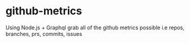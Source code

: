 # github-metrics
Using Node.js + Graphql grab all of the github metrics possible i.e repos, branches, prs, commits, issues
